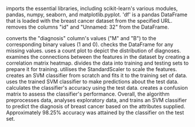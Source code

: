 imports the essential libraries, including scikit-learn's various modules, pandas, numpy, seaborn, and matplotlib.pyplot.
'df' is a pandas DataFrame that is loaded with the breast cancer dataset from the specified URL.
removes the columns "id" and "Unnamed: 32" from the DataFrame.

converts the "diagnosis" column's values ("M" and "B") to the corresponding binary values (1 and 0).
checks the DataFrame for any missing values.
uses a count plot to depict the distribution of diagnoses.
examines the connections between the features in the dataset by creating a correlation matrix heatmap.
divides the data into training and testing sets to prepare it for training.
utilises the StandardScaler to scale the features.
creates an SVM classifier from scratch and fits it to the training set of data.
uses the trained SVM classifier to make predictions about the test data.
calculates the classifier's accuracy using the test data.
creates a confusion matrix to assess the classifier's performance.
Overall, the algorithm preprocesses data, analyses exploratory data, and trains an SVM classifier to predict the diagnosis of breast cancer based on the attributes supplied. Approximately 98.25% accuracy was attained by the classifier on the test set.
